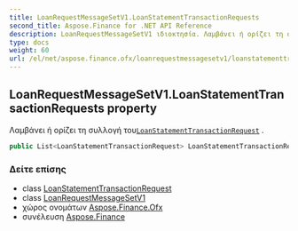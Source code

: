 ```yaml
---
title: LoanRequestMessageSetV1.LoanStatementTransactionRequests
second_title: Aspose.Finance for .NET API Reference
description: LoanRequestMessageSetV1 ιδιοκτησία. Λαμβάνει ή ορίζει τη συλλογή τουLoanStatementTransactionRequest .
type: docs
weight: 60
url: /el/net/aspose.finance.ofx/loanrequestmessagesetv1/loanstatementtransactionrequests/
---
```

## LoanRequestMessageSetV1.LoanStatementTransactionRequests property

Λαμβάνει ή ορίζει τη συλλογή του[`LoanStatementTransactionRequest`](../../../aspose.finance.ofx.loan/loanstatementtransactionrequest/) .

```csharp
public List<LoanStatementTransactionRequest> LoanStatementTransactionRequests { get; set; }
```

### Δείτε επίσης

* class [LoanStatementTransactionRequest](../../../aspose.finance.ofx.loan/loanstatementtransactionrequest/)
* class [LoanRequestMessageSetV1](../)
* χώρος ονομάτων [Aspose.Finance.Ofx](../../loanrequestmessagesetv1/)
* συνέλευση [Aspose.Finance](../../../)



